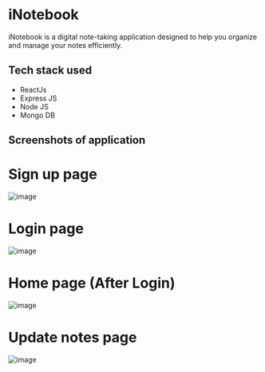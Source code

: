 # iNotebook

  iNotebook is a digital note-taking application designed to help you organize and manage your notes efficiently.

## Tech stack used

- ReactJs
- Express JS
- Node JS
- Mongo DB 

## Screenshots of application
# Sign up page 
![image](https://github.com/Tejasjain19/iNotebook/assets/77677089/48ca3e13-dfdb-4794-9893-5e1b30b93512)
# Login page
![image](https://github.com/Tejasjain19/iNotebook/assets/77677089/c16e1c73-6261-4917-b794-3b47a9496562)
# Home page (After Login)
![image](https://github.com/Tejasjain19/iNotebook/assets/77677089/e215b526-0199-4bd3-b8ab-1b6e03f7f69d)
# Update notes page
![image](https://github.com/Tejasjain19/iNotebook/assets/77677089/dce4190c-5b5c-460f-869e-78993c49d4c1)




